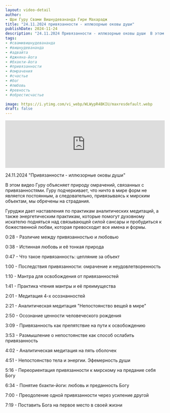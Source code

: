 ```yaml
---
layout: video-detail
author:
- Шри Гуру Свами Вишнудевананда Гири Махарадж
title: "24.11.2024 привязанности - иллюзорные оковы души"
publishDate: 2024-11-24
description: "24.11.2024 Привязанности - иллюзорные оковы души  В этом видео Гуру объясняет природу омрачений, связанных с привязанностями. Гуру подчеркивает, что ничто в мире форм не является постоянным, а следовательно, привязываясь к мирским объектам, мы обр"
tags: 
- #свамивишнудевананда
- #вишнудевананда
- #адвайта
- #джняна-йога
- #бхакти-йога
- #привязанности
- #омрачения
- #счастье
- #бог
- #любовь
- #ревность
- #обрестисчастье

image: https://i.ytimg.com/vi_webp/WLWypR4BKIU/maxresdefault.webp
draft: false
---
```


<iframe width="100%" src="https://www.youtube.com/embed/WLWypR4BKIU" frameborder="0" allowfullscreen=""></iframe> 

 24.11.2024 "Привязанности - иллюзорные оковы души"

 В этом видео Гуру объясняет природу омрачений, связанных с привязанностями. Гуру подчеркивает, что ничто в мире форм не является постоянным, а следовательно, привязываясь к мирским объектам, мы обречены на страдания. 

 Гуруджи дает наставления по практикам аналитических медитаций, а также энергетическим практикам, которые помогут духовному искателю подняться над связывающей силой сансары и пробудиться к божественной любви, которая превосходит все имена и формы. 

  
 0:28 - Различие между привязанностью и любовью

 0:38 - Истинная любовь и её тонкая природа

 0:47 - Что такое привязанность: цепляние за объект

 1:00 - Последствия привязанности: омрачение и неудовлетворенность

 1:10 - Мантра для освобождения от привязанностей

 1:41 - Практика чтения мантры и её преимущества

 2:01 - Медитация 4-х осознанностей

 2:21 - Аналитическая медитация "Непостоянство вещей в мире"

 2:50 - Осознание ценности человеческого рождения

 3:09 - Привязанность как препятствие на пути к освобождению

 3:53 - Размышление о непостоянстве как способ ослабить привязанность

 4:02 - Аналитическая медитация на пять оболочек

 4:51 - Непостоянство тела и энергии. Эфемерность души

 5:16 - Переориентация привязанности к мирскому на предание себя Богу

 6:34 - Понятие бхакти-йоги: любовь и преданность Богу

 7:00 - Преодоление одной привязанности через усиление другой

 7:19 - Поставить Бога на первое место в своей жизни

  

 